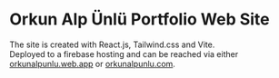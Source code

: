 # Orkun Alp Ünlü Portfolio Web Site

The site is created with React.js, Tailwind.css and Vite.\
Deployed to a firebase hosting and can be reached via either [orkunalpunlu.web.app](orkunalpunlu.web.app) or [orkunalpunlu.com](orkunalpunlu.com).
